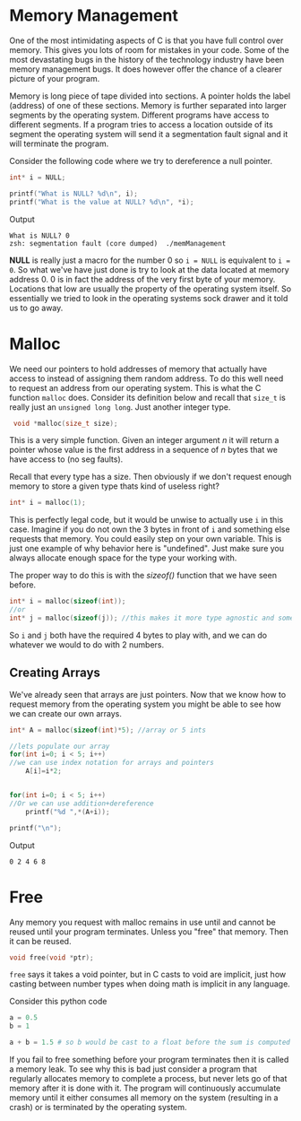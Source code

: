 # Memory Management

One of the most intimidating aspects of C is that you have full control over memory. This gives you lots of room for mistakes in your code. Some of the most devastating bugs in the history of the technology industry have been memory management bugs. It does however offer the chance of a clearer picture of your program.

Memory is long piece of tape divided into sections. A pointer holds the label (address) of one of these sections. Memory is further separated into larger segments by the operating system. Different programs have access to different segments. If a program tries to access a location outside of its segment the operating system will send it a segmentation fault signal and it will terminate the program. 


Consider the following code where we try to dereference a null pointer.
```c
int* i = NULL;

printf("What is NULL? %d\n", i);
printf("What is the value at NULL? %d\n", *i);
```
Output
```
What is NULL? 0
zsh: segmentation fault (core dumped)  ./memManagement
```
**NULL** is really just a macro for the number 0 so `i = NULL` is equivalent to `i = 0`. So what we've have just done is try to look
at the data located at memory address 0. 0 is in fact the address of the very first byte of your memory. Locations that low are usually the property of the operating system itself. So essentially we tried to look in the operating systems sock drawer and it told us to go away.

# Malloc

We need our pointers to hold addresses of memory that actually have access to instead of assigning them random address. To do this well need to request an address from our operating system. This is what the C function `malloc` does. Consider its definition below and recall that `size_t` is really just an `unsigned long long`. Just another integer type.

```c
 void *malloc(size_t size);
```
This is a very simple function. Given an integer argument *n* it will return a pointer whose value is the first address in a sequence of *n* bytes that we have access to (no seg faults).

Recall that every type has a size. Then obviously if we don't request enough memory to store a given type thats kind of useless right?
```c
int* i = malloc(1); 
```
This is perfectly legal code, but it would be unwise to actually use `i` in this case. Imagine if you do not own the 3 bytes in front
of `i` and something else requests that memory. You could easily step on your own variable. This is just one example of why behavior here is "undefined". Just make sure you always allocate enough space for the type your working with.

The proper way to do this is with the *sizeof()* function that we have seen before.
```c
int* i = malloc(sizeof(int));
//or
int* j = malloc(sizeof(j)); //this makes it more type agnostic and some people prefer this
```

So `i` and `j` both have the required 4 bytes to play with, and we can do whatever we would to do with 2 numbers.

## Creating Arrays

We've already seen that arrays are just pointers. Now that we know how to request memory from the operating system you might be able to see how we can create our own arrays.

```c
int* A = malloc(sizeof(int)*5); //array or 5 ints

//lets populate our array
for(int i=0; i < 5; i++)
//we can use index notation for arrays and pointers
    A[i]=i*2;


for(int i=0; i < 5; i++)
//Or we can use addition+dereference
    printf("%d ",*(A+i));

printf("\n");
```
Output
```
0 2 4 6 8 
```

# Free

Any memory you request with malloc remains in use until and cannot be reused until your program terminates. Unless you "free" that memory. Then it can be reused.

```c
void free(void *ptr);
```
`free` says it takes a void pointer, but in C casts to void are implicit, just how casting between number types when doing math is implicit in any language. 

Consider this python code
```python
a = 0.5
b = 1

a + b = 1.5 # so b would be cast to a float before the sum is computed
```

If you fail to free something before your program terminates then it is called a memory leak. To see why this is bad just consider a
program that regularly allocates memory to complete a process, but never lets go of that memory after it is done with it. The program will continuously accumulate memory until it either consumes all memory on the system (resulting in a crash) or is terminated by the operating system.
